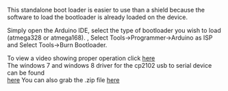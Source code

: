 This standalone boot loader is easier to use than a shield because the software 
to load the bootloader is already loaded on the device.

Simply open the Arduino IDE, select the type of bootloader you wish to load (atmega328 or atmega168).
, Select Tools->Programmer->Arduino as ISP and 
Select Tools->Burn Bootloader.

To view a video showing proper operation click <a href="http://youtu.be/JTGEk-1ROrI">here</a><br>
The windows 7 and windows 8 driver for the cp2102 usb to serial device can be found <br>
  <a href="http://www.silabs.com/Support%20Documents/Software/CP210x_VCP_Windows.zip">here</a>
You can also grab the .zip file <a href="CP210x_VCP_Windows.zip">here</a>  